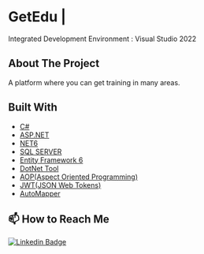 # GetEdu | 
Integrated Development Environment : Visual Studio 2022 

## About The Project

A platform where you can get training in many areas.

## Built With

* [C#](https://www.w3schools.com/cs/) 
* [ASP.NET](https://www.w3schools.com/asp/webpages_intro.asp) 
* [NET6 ](https://dotnet.microsoft.com/download) 
* [SQL SERVER](https://www.microsoft.com/tr-tr/sql-server/sql-server-downloads)
* [Entity Framework 6](https://www.entityframeworktutorial.net/)
* [DotNet Tool](https://docs.microsoft.com/en-us/ef/core/managing-schemas/migrations/?tabs=dotnet-core-cli)
* [AOP(Aspect Oriented Programming)](https://docs.microsoft.com/en-us/archive/msdn-magazine/2014/february/aspect-oriented-programming-aspect-oriented-programming-with-the-realproxy-class)
* [JWT(JSON Web Tokens)](https://jwt.io/)
* [AutoMapper](https://dev.to/moe23/add-automapper-to-net-6-3fdn)

## 📫 How to Reach Me

[![Linkedin Badge](https://img.shields.io/badge/cerensusuz-follow%20on%20linkedin-blue?style=for-the-badge&logo=linkedin)](https://www.linkedin.com/in/ceren-s-2a70841b3/)
